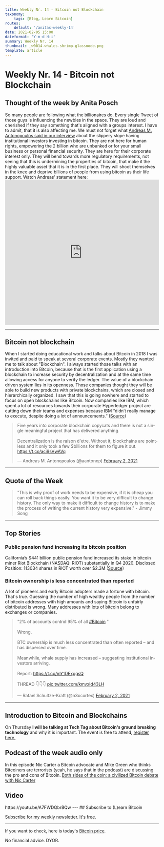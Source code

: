 ```yaml
---
title: Weekly Nr. 14 - Bitcoin not Blockchain
taxonomy:
    tags: [Blog, Learn Bitcoin]
routes:
    default: '/anitas-weekly-14'
date: 2021-02-05 15:00
dateformat: 'Y-m-d H:i'
summary: Weekly Nr. 14
thumbnail: _w0014-whales-shrimp-glassnode.png
template: article
---
```


# Weekly Nr. 14 - Bitcoin not Blockchain

<h2>Thought of the week by Anita Posch</h2>
<div class="white-box">So many people are following what the billionaires do. Every single Tweet of those guys is influencing the newbies in the space. They are loud and cherished if they say something that's aligned with a groups interest. I have to admit, that it is also affecting me. We must not forget what <a href="https://youtu.be/r7Mn07CIJVk" rel="noopener" target="_blank">Andreas M. Antonopoulos said in our interview</a> about the slippery slope having institutional investors investing in bitcoin. They are not here for human rights, empowering the 2 billion who are unbanked or for your small business or personal financial security. They are here for their corporate interest only. They will bend towards more regulatory requirements, not seeing that this is undermining the properties of bitcoin, that make it the highly valuable asset that it is in the first place. They will shoot themselves in the knee and deprive billions of people from using bitcoin as their life support. Watch Andreas’ statement here: <iframe width="100%" height="476" src="https://www.youtube.com/embed/UNA6s4Z78vw?start=1498" frameborder="0" allow="accelerometer; autoplay; clipboard-write; encrypted-media; gyroscope; picture-in-picture" allowfullscreen></iframe></div>
<hr />
<h2>Bitcoin not blockchain</h2>
When I started doing educational work and talks about Bitcoin in 2018 I was invited and paid to speak at several corporate events. Mostly they wanted me to talk about "Blockchain". I always started those talks with an introduction into Bitcoin, because that is the first application using a blockchain to increase security by decentralization and at the same time allowing access for anyone to verify the ledger. The value of a blockchain driven system lies in its openness. Those companies thought they will be able to build new products with private blockchains, which are closed and hierarchically organized. I saw that this is going nowhere and started to focus on open blockchains like Bitcoin. Now companies like IBM, which spent a lot of resources towards their corporate Hyperledger project are cutting down their teams and expenses because IBM “didn’t really manage to execute, despite doing a lot of announcements.” (<a href="https://www.coindesk.com/ibm-blockchain-revenue-misses-job-cuts-sources" target="_blank" rel="noopener">Source</a>)
<div class="white-box"><blockquote class="twitter-tweet"><p lang="en" dir="ltr">Five years into corporate blockchain copycats and there is not a single meaningful project that has delivered anything.<br><br>Decentralization is the raison d&#39;etre. Without it, blockchains are pointless and it only took a few $billions for them to figure it out. <a href="https://t.co/aci9sVwAVq">https://t.co/aci9sVwAVq</a></p>&mdash; Andreas M. Antonopoulos (@aantonop) <a href="https://twitter.com/aantonop/status/1356421884796047360?ref_src=twsrc%5Etfw">February 2, 2021</a></blockquote> <script async src="https://platform.twitter.com/widgets.js" charset="utf-8"></script></div>
<hr> 
<h2>Quote of the Week</h2>
<blockquote>"This is why proof of work needs to be expensive, if it is cheap you can roll back things easily. You want it to be very difficult to change history. The only way to make it difficult to change history is to make the process of writing the current history very expensive." - Jimmy Song</blockquote>
<hr />
<h2>Top Stories</h2>
<h3>Public pension fund increasing its bitcoin position</h3>
California’s $441 billion public pension fund increased its stake in bitcoin miner Riot Blockchain (NASDAQ: RIOT) substantially in Q4 2020.
Disclosed Position: 113034 shares in RIOT worth over $2.3M (<a href="https://www.sec.gov/Archives/edgar/data/0000919079/000156761921001941/xslForm13F_X01/form13fInfoTable.xml" target="_blank" rel="noopener">Source</a>)

<h3>Bitcoin ownership is less concentrated than reported</h3>
A lot of pioneers and early Bitcoin adopters made a fortune with bitcoin. That's true. Guessing the number of high wealthy people from the number of bitcoin addresses with high amounts and saying Bitcoin is unfairly distributed is wrong. Many addresses with lots of bitcoin belong to exchanges or companies.
<div class="white-box"><blockquote class="twitter-tweet"><p lang="en" dir="ltr">&quot;2% of accounts control 95% of all <a href="https://twitter.com/hashtag/Bitcoin?src=hash&amp;ref_src=twsrc%5Etfw">#Bitcoin</a> &quot;<br><br>Wrong.<br><br>BTC ownership is much less concentrated than often reported – and has dispersed over time.<br><br>Meanwhile, whale supply has increased – suggesting institutional investors arriving.<br><br>Report: <a href="https://t.co/mY1DExggsQ">https://t.co/mY1DExggsQ</a><br><br>THREAD 👇👇👇 <a href="https://t.co/kmvxId43LH">pic.twitter.com/kmvxId43LH</a></p>&mdash; Rafael Schultze-Kraft (@n3ocortex) <a href="https://twitter.com/n3ocortex/status/1356673243734822912?ref_src=twsrc%5Etfw">February 2, 2021</a></blockquote> <script async src="https://platform.twitter.com/widgets.js" charset="utf-8"></script></div>
<hr />
<h2>Introduction to Bitcoin and Blockchains</h2>
On Thursday <strong>I will be talking at Tech Tag about Bitcoin's ground breaking technology</strong> and why it is important. The event is free to attend, <a href="https://techtag.kreativdistrikt.com/" rel="noopener" target="_blank">register here.</a>

<h2>Podcast of the week audio only</h2>
In this episode Nic Carter a Bitcoin advocate and Mike Green who thinks Bitcoiners are terrorists (yeah, he says that in the podcast) are discussing the pro and cons of Bitcoin. 
<a href="https://www.grant-williams.com/podcast/both-sides-of-the-coin-featuring-mike-green-and-nic-carter/" target="_blank" rel="noopener noreferrer">Both sides of the coin: a civilized Bitcoin debate with Nic Carter</a>

<h2>Video</h2>
https://youtu.be/A7FWDQbrBQw
---
## Subscribe to (L)earn Bitcoin

[Subscribe for my weekly newsletter. It's free.](https://anita.link/weekly)

---

If you want to check, here is today's [Bitcoin price](https://www.coingecko.com/en/coins/bitcoin).

No financial advice. DYOR.